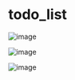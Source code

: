 # todo_list

![image](https://user-images.githubusercontent.com/46852739/229510895-1603f195-cc21-468f-938f-d2646ad7adfd.png)

![image](https://user-images.githubusercontent.com/46852739/229510973-8d70a393-2278-48ac-abe1-c4d8d3a5d23e.png)

![image](https://user-images.githubusercontent.com/46852739/229511081-f76f9d5f-bec5-4810-912d-b26780cfe84c.png)
